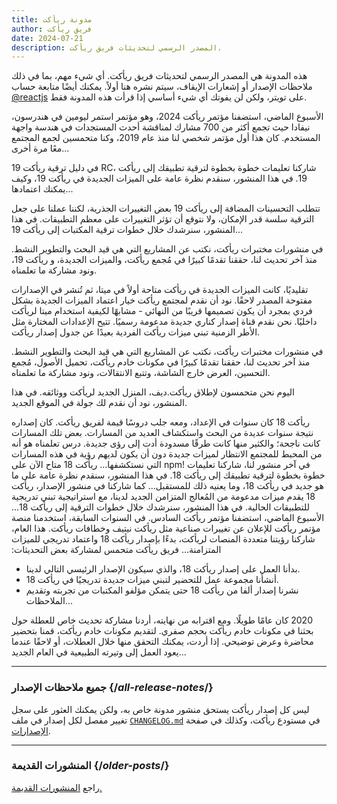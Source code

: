 ```yaml
---
title: مدونة ريأكت
author: فريق ريأكت
date: 2024-07-21
description: المصدر الرسمي لتحديثات فريق ريأكت.
---
```


<Intro>

هذه المدونة هي المصدر الرسمي لتحديثات فريق ريأكت. أي شيء مهم، بما في ذلك ملاحظات الإصدار أو إشعارات الإيقاف، سيتم نشره هنا أولاً. يمكنك أيضًا متابعة حساب [@reactjs](https://twitter.com/reactjs) على تويتر، ولكن لن يفوتك أي شيء أساسي إذا قرأت هذه المدونة فقط.

</Intro>

<div className="sm:-mx-5 flex flex-col gap-5 mt-12">

<BlogCard title="ملخص مؤتمر ريأكت 2024" date="22 مايو 2024" url="/blog/2024/05/22/react-conf-2024-recap">

الأسبوع الماضي، استضفنا مؤتمر ريأكت 2024، وهو مؤتمر استمر ليومين في هندرسون، نيفادا حيث تجمع أكثر من 700 مشارك لمناقشة أحدث المستجدات في هندسة واجهة المستخدم. كان هذا أول مؤتمر شخصي لنا منذ عام 2019، وكنا متحمسين لجمع المجتمع معًا مرة أخرى...

</BlogCard>

<BlogCard title="إصدار ريأكت 19 RC" date="25 أبريل 2024" url="/blog/2024/04/25/react-19">

في دليل ترقية ريأكت 19 RC، شاركنا تعليمات خطوة بخطوة لترقية تطبيقك إلى ريأكت 19. في هذا المنشور، سنقدم نظرة عامة على الميزات الجديدة في ريأكت 19، وكيف يمكنك اعتمادها...

</BlogCard>

<BlogCard title="دليل ترقية ريأكت 19 RC" date="25 أبريل 2024" url="/blog/2024/04/25/react-19-upgrade-guide">

تتطلب التحسينات المضافة إلى ريأكت 19 بعض التغييرات الجذرية، لكننا عملنا على جعل الترقية سلسة قدر الإمكان، ولا نتوقع أن تؤثر التغييرات على معظم التطبيقات. في هذا المنشور، سنرشدك خلال خطوات ترقية المكتبات إلى ريأكت 19...

</BlogCard>

<BlogCard title="مختبرات ريأكت: ما الذي عملنا عليه – فبراير 2024" date="15 فبراير 2024" url="/blog/2024/02/15/react-labs-what-we-have-been-working-on-february-2024">

في منشورات مختبرات ريأكت، نكتب عن المشاريع التي هي قيد البحث والتطوير النشط. منذ آخر تحديث لنا، حققنا تقدمًا كبيرًا في مُجمع ريأكت، والميزات الجديدة، و ريأكت 19، ونود مشاركة ما تعلمناه.

</BlogCard>

<BlogCard title="ريأكت كناريز: طرح الميزات الجديدة خارج ميتا" date="3 مايو 2023" url="/blog/2023/05/03/react-canaries">

تقليديًا، كانت الميزات الجديدة في ريأكت متاحة أولاً في ميتا، ثم تُنشر في الإصدارات مفتوحة المصدر لاحقًا. نود أن نقدم لمجتمع ريأكت خيار اعتماد الميزات الجديدة بشكل فردي بمجرد أن يكون تصميمها قريبًا من النهائي - مشابهًا لكيفية استخدام ميتا لريأكت داخليًا. نحن نقدم قناة إصدار كناري جديدة مدعومة رسميًا. تتيح الإعدادات المختارة مثل الأطر الزمنية تبني ميزات ريأكت الفردية بعيدًا عن جدول إصدار ريأكت.

</BlogCard>

<BlogCard title="مختبرات ريأكت: ما الذي عملنا عليه – مارس 2023" date="22 مارس 2023" url="/blog/2023/03/22/react-labs-what-we-have-been-working-on-march-2023">

في منشورات مختبرات ريأكت، نكتب عن المشاريع التي هي قيد البحث والتطوير النشط. منذ آخر تحديث لنا، حققنا تقدمًا كبيرًا في مكونات خادم ريأكت، تحميل الأصول، مُجمع التحسين، العرض خارج الشاشة، وتتبع الانتقالات، ونود مشاركة ما تعلمناه.

</BlogCard>

<BlogCard title="إطلاق ريأكت.ديف" date="16 مارس 2023" url="/blog/2023/03/16/introducing-react-dev">

اليوم نحن متحمسون لإطلاق ريأكت.ديف، المنزل الجديد لريأكت ووثائقه. في هذا المنشور، نود أن نقدم لك جولة في الموقع الجديد.

</BlogCard>

<BlogCard title="مختبرات ريأكت: ما الذي عملنا عليه – يونيو 2022" date="15 يونيو 2022" url="/blog/2022/06/15/react-labs-what-we-have-been-working-on-june-2022">
ريأكت 18 كان سنوات في الإعداد، ومعه جلب دروسًا قيمة لفريق ريأكت. كان إصداره نتيجة سنوات عديدة من البحث واستكشاف العديد من المسارات. بعض تلك المسارات كانت ناجحة؛ والكثير منها كانت طرقًا مسدودة أدت إلى رؤى جديدة. درس تعلمناه هو أنه من المحبط للمجتمع الانتظار لميزات جديدة دون أن يكون لديهم رؤية في هذه المسارات التي نستكشفها...

</BlogCard>

<BlogCard title="ريأكت v18.0" date="29 مارس 2022" url="/blog/2022/03/29/react-v18">
ريأكت 18 متاح الآن على npm! في آخر منشور لنا، شاركنا تعليمات خطوة بخطوة لترقية تطبيقك إلى ريأكت 18. في هذا المنشور، سنقدم نظرة عامة على ما هو جديد في ريأكت 18، وما يعنيه ذلك للمستقبل...

</BlogCard>

<BlogCard title="كيفية الترقية إلى ريأكت 18" date="8 مارس 2022" url="/blog/2022/03/08/react-18-upgrade-guide">
كما شاركنا في منشور الإصدار، ريأكت 18 يقدم ميزات مدعومة من المُعالج المتزامن الجديد لدينا، مع استراتيجية تبني تدريجية للتطبيقات الحالية. في هذا المنشور، سنرشدك خلال خطوات الترقية إلى ريأكت 18...

</BlogCard>

<BlogCard title="ملخص مؤتمر ريأكت 2021" date="17 ديسمبر 2021" url="/blog/2021/12/17/react-conf-2021-recap">
الأسبوع الماضي، استضفنا مؤتمر ريأكت السادس. في السنوات السابقة، استخدمنا منصة مؤتمر ريأكت للإعلان عن تغييرات صناعية مثل ريأكت نيتيف وخطافات ريأكت. هذا العام، شاركنا رؤيتنا متعددة المنصات لريأكت، بدءًا بإصدار ريأكت 18 واعتماد تدريجي للميزات المتزامنة...

</BlogCard>

<BlogCard title="خطة ريأكت 18" date="8 يونيو 2021" url="/blog/2021/06/08/the-plan-for-react-18">
فريق ريأكت متحمس لمشاركة بعض التحديثات:

- بدأنا العمل على إصدار ريأكت 18، والذي سيكون الإصدار الرئيسي التالي لدينا.
- أنشأنا مجموعة عمل للتحضير لتبني ميزات جديدة تدريجيًا في ريأكت 18.
- نشرنا إصدار ألفا من ريأكت 18 حتى يتمكن مؤلفو المكتبات من تجربته وتقديم الملاحظات...

</BlogCard>

<BlogCard title="تقديم مكونات خادم ريأكت بحجم صفري" date="21 ديسمبر 2020" url="/blog/2020/12/21/data-fetching-with-react-server-components">
2020 كان عامًا طويلًا. ومع اقترابه من نهايته، أردنا مشاركة تحديث خاص للعطلة حول بحثنا في مكونات خادم ريأكت بحجم صفري. لتقديم مكونات خادم ريأكت، قمنا بتحضير محاضرة وعرض توضيحي. إذا أردت، يمكنك التحقق منها خلال العطلات، أو لاحقًا عندما يعود العمل إلى وتيرته الطبيعية في العام الجديد...

</BlogCard>

</div>

---

### جميع ملاحظات الإصدار {/*all-release-notes*/}

ليس كل إصدار ريأكت يستحق منشور مدونة خاص به، ولكن يمكنك العثور على سجل تغيير مفصل لكل إصدار في ملف [`CHANGELOG.md`](https://github.com/facebook/react/blob/main/CHANGELOG.md) في مستودع ريأكت، وكذلك في صفحة [الإصدارات](https://github.com/facebook/react/releases).

---

### المنشورات القديمة {/*older-posts*/}

راجع [المنشورات القديمة.](https://reactjs.org/blog/all.html)

<div className="h-12"></div>
